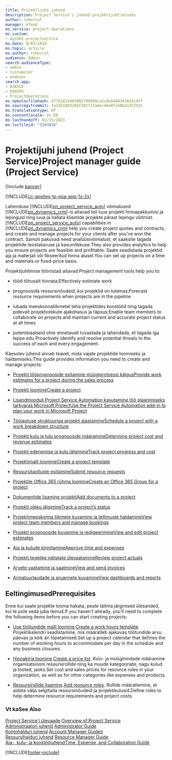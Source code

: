 ```yaml
---
title: Projektijuhi juhend
description: Project Service'i juhend projektijuhtimiseks
author: ruhercul
manager: kfend
ms.service: project-operations
ms.custom:
- dyn365-projectservice
ms.date: 8/03/2018
ms.topic: article
ms.author: ruhercul
audience: Admin
search.audienceType:
- admin
- customizer
- enduser
search.app:
- D365CE
- D365PS
- ProjectOperations
ms.openlocfilehash: 47761815403992799950ca2c8a5469343bd1c9ff
ms.sourcegitcommit: fa32b1893286f20271fa4ec4be8fc68bd135f53c
ms.translationtype: HT
ms.contentlocale: et-EE
ms.lasthandoff: 02/15/2021
ms.locfileid: "5283858"
---
```

# <a name="project-manager-guide-project-service"></a><span data-ttu-id="95592-103">Projektijuhi juhend (Project Service)</span><span class="sxs-lookup"><span data-stu-id="95592-103">Project manager guide (Project Service)</span></span>

[!include [banner](../includes/psa-now-project-operations.md)]

[!INCLUDE[cc-applies-to-psa-app-1x-2x](../includes/cc-applies-to-psa-app-1x-2x.md)]

<span data-ttu-id="95592-104">Lahenduse [!INCLUDE[pn_project_service_auto](../includes/pn-project-service-auto.md)] võimalused  [!INCLUDE[pn_dynamics_crm](../includes/pn-dynamics-crm.md)]-is aitavad teil luua projekti hinnapakkumisi ja lepinguid ning luua ja hallata klientide projekte pärast lepingu võitmist.</span><span class="sxs-lookup"><span data-stu-id="95592-104">[!INCLUDE[pn_project_service_auto](../includes/pn-project-service-auto.md)] capabilities in [!INCLUDE[pn_dynamics_crm](../includes/pn-dynamics-crm.md)] help you create project quotes and contracts, and create and manage projects for your clients after you’ve won the contract.</span></span> <span data-ttu-id="95592-105">Samuti pakuvad need analüüsivõimalust, et saaksite tagada projektide teostatavuse ja kasumlikkuse.</span><span class="sxs-lookup"><span data-stu-id="95592-105">They also provides analytics to help you ensure projects are feasible and profitable.</span></span> <span data-ttu-id="95592-106">Saate seadistada projektid aja ja materjali või fikseeritud hinna alusel.</span><span class="sxs-lookup"><span data-stu-id="95592-106">You can set up projects on a time and materials or fixed-price basis.</span></span>  
  
 <span data-ttu-id="95592-107">Projektijuhtimise tööriistad aitavad:</span><span class="sxs-lookup"><span data-stu-id="95592-107">Project management tools help you to:</span></span>  
  
-   <span data-ttu-id="95592-108">tööd tõhusalt hinnata;</span><span class="sxs-lookup"><span data-stu-id="95592-108">Effectively estimate work</span></span>  
  
-   <span data-ttu-id="95592-109">prognoosida ressursinõudeid, kui projektid on tulemas;</span><span class="sxs-lookup"><span data-stu-id="95592-109">Forecast resource requirements when projects are in the pipeline</span></span>  
  
-   <span data-ttu-id="95592-110">lubada meeskonnaliikmetel teha projektides koostööd ning tagada pidevalt projektiolekute ajakohasus ja täpsus;</span><span class="sxs-lookup"><span data-stu-id="95592-110">Enable team members to collaborate on projects and maintain current and accurate project status at all times</span></span>  
  
-   <span data-ttu-id="95592-111">potentsiaalseid ohte ennetavalt tuvastada ja lahendada, et tagada iga leppe edu.</span><span class="sxs-lookup"><span data-stu-id="95592-111">Proactively identify and resolve potential threats to the success of each and every engagement.</span></span>  
  
<span data-ttu-id="95592-112">Käesolev juhend annab teavet, mida vajate projektide loomiseks ja haldamiseks:</span><span class="sxs-lookup"><span data-stu-id="95592-112">This guide provides information you need to create and manage projects:</span></span>  
  
-   [<span data-ttu-id="95592-113">Projekti tööprognooside esitamine müügiprotsessi käigus</span><span class="sxs-lookup"><span data-stu-id="95592-113">Provide work estimates for a project during the sales process</span></span>](../psa/provide-estimates-project-during-sales-process.md)  
  
-   [<span data-ttu-id="95592-114">Projekti loomine</span><span class="sxs-lookup"><span data-stu-id="95592-114">Create a project</span></span>](../psa/create-project.md)  
  
-   [<span data-ttu-id="95592-115">Lisandmooduli Project Service Automation kasutamine töö plaanimiseks tarkvaras Microsoft Project</span><span class="sxs-lookup"><span data-stu-id="95592-115">Use the Project Service Automation add-in to plan your work in Microsoft Project</span></span>](../psa/add-plan-work-microsoft-project.md)  
  
-   [<span data-ttu-id="95592-116">Tööjaotuse struktuuriga projekti ajastamine</span><span class="sxs-lookup"><span data-stu-id="95592-116">Schedule a project with a work breakdown structure</span></span>](../psa/schedule-project-work-breakdown-structure.md)  
  
-   [<span data-ttu-id="95592-117">Projekti kulu ja tulu prognooside määramine</span><span class="sxs-lookup"><span data-stu-id="95592-117">Determine project cost and revenue estimates</span></span>](../psa/determine-project-cost-revenue-estimates.md)  
  
-   [<span data-ttu-id="95592-118">Projekti edenemise ja kulu jälgimine</span><span class="sxs-lookup"><span data-stu-id="95592-118">Track project progress and cost</span></span>](../psa/track-project-progress-cost.md)  
  
-   [<span data-ttu-id="95592-119">Projektimalli loomine</span><span class="sxs-lookup"><span data-stu-id="95592-119">Create a project template</span></span>](../psa/create-project-template.md)  
  
-   [<span data-ttu-id="95592-120">Ressursitaotluste esitamine</span><span class="sxs-lookup"><span data-stu-id="95592-120">Submit resource requests</span></span>](../psa/submit-resource-requests.md)  
  
-   [<span data-ttu-id="95592-121">Projektile Office 365 rühma loomine</span><span class="sxs-lookup"><span data-stu-id="95592-121">Create an Office 365 Group for a project</span></span>](../psa/create-office-365-group-project.md)  
  
-   [<span data-ttu-id="95592-122">Dokumentide lisamine projekti</span><span class="sxs-lookup"><span data-stu-id="95592-122">Add documents to a project</span></span>](../psa/add-documents-project.md)  
  
-   [<span data-ttu-id="95592-123">Projekti oleku jälgimine</span><span class="sxs-lookup"><span data-stu-id="95592-123">Track a project’s status</span></span>](../psa/track-project-status.md)  
  
-   [<span data-ttu-id="95592-124">Projektimeeskonna liikmete kuvamine ja tellimuste haldamine</span><span class="sxs-lookup"><span data-stu-id="95592-124">View project team members and manage bookings</span></span>](../psa/view-project-team-members-manage-bookings.md)  
  
-   [<span data-ttu-id="95592-125">Projekti prognooside kuvamine ja redigeerimine</span><span class="sxs-lookup"><span data-stu-id="95592-125">View and edit project estimates</span></span>](../psa/view-edit-project-estimates.md)  
  
-   [<span data-ttu-id="95592-126">Aja ja kulude kinnitamine</span><span class="sxs-lookup"><span data-stu-id="95592-126">Approve time and expenses</span></span>](../psa/approve-time-expenses.md)  
  
-   [<span data-ttu-id="95592-127">Projekti tegelike näitajate ülevaatamine</span><span class="sxs-lookup"><span data-stu-id="95592-127">Review project actuals</span></span>](../psa/review-project-actuals.md)  
  
-   [<span data-ttu-id="95592-128">Arvete vaatamine ja saatmine</span><span class="sxs-lookup"><span data-stu-id="95592-128">View and send invoices</span></span>](../psa/view-send-invoices.md)  
  
-   [<span data-ttu-id="95592-129">Armatuurlaudade ja aruannete kuvamine</span><span class="sxs-lookup"><span data-stu-id="95592-129">View dashboards and reports</span></span>](../psa/view-dashboards-reports.md)  
  
## <a name="prerequisites"></a><span data-ttu-id="95592-130">Eeltingimused</span><span class="sxs-lookup"><span data-stu-id="95592-130">Prerequisites</span></span>  
 <span data-ttu-id="95592-131">Enne kui saate projekte looma hakata, peate täitma järgmised ülesanded, kui te pole seda juba teinud.</span><span class="sxs-lookup"><span data-stu-id="95592-131">If you haven't already, you’ll need to complete the following items before you can start creating projects:</span></span>  
  
-   <span data-ttu-id="95592-132">[Uue töötundide malli loomine](../psa/create-work-hours-template.md).</span><span class="sxs-lookup"><span data-stu-id="95592-132">[Create a work hours template](../psa/create-work-hours-template.md).</span></span> <span data-ttu-id="95592-133">Projektikalendri seadistamine, mis määratleb ajakavas töötundide arvu päevas ja kõik äri lõpetamised.</span><span class="sxs-lookup"><span data-stu-id="95592-133">Set up a project calendar that defines the number of working hours to accommodate per day in the schedule and any business closures.</span></span>  
  
-   <span data-ttu-id="95592-134">[Hinnakirja loomine](../psa/create-price-list.md).</span><span class="sxs-lookup"><span data-stu-id="95592-134">[Create a price list](../psa/create-price-list.md).</span></span> <span data-ttu-id="95592-135">Kulu- ja müügihindade määramine organisatsiooni ressursirollide ning ka muude kategooriate, nagu kulud ja tooted, jaoks.</span><span class="sxs-lookup"><span data-stu-id="95592-135">Set cost and sales prices for resource roles in your organization, as well as for other categories like expenses and products.</span></span>  
  
-   <span data-ttu-id="95592-136">[Ressursirollide lisamine](../psa/add-resource-roles.md).</span><span class="sxs-lookup"><span data-stu-id="95592-136">[Add resource roles](../psa/add-resource-roles.md).</span></span> <span data-ttu-id="95592-137">Rollide määratlemine, et aidata välja selgitada ressursinõudeid ja projektikulusid.</span><span class="sxs-lookup"><span data-stu-id="95592-137">Define roles to help determine resource requirements and project costs.</span></span>  
  
### <a name="see-also"></a><span data-ttu-id="95592-138">Vt ka</span><span class="sxs-lookup"><span data-stu-id="95592-138">See Also</span></span>  
 <span data-ttu-id="95592-139">[Project Service'i ülevaade](../psa/overview.md) </span><span class="sxs-lookup"><span data-stu-id="95592-139">[Overview of Project Service](../psa/overview.md) </span></span>  
 <span data-ttu-id="95592-140">[Administraatori juhend](../psa/admin-guide.md) </span><span class="sxs-lookup"><span data-stu-id="95592-140">[Administrator Guide](../psa/admin-guide.md) </span></span>  
 <span data-ttu-id="95592-141">[Kontohalduri juhend](../psa/account-manager-guide.md) </span><span class="sxs-lookup"><span data-stu-id="95592-141">[Account Manager Guiden](../psa/account-manager-guide.md) </span></span>  
 <span data-ttu-id="95592-142">[Ressursihalduri juhend](../psa/resource-manager-guide.md) </span><span class="sxs-lookup"><span data-stu-id="95592-142">[Resource Manager Guide](../psa/resource-manager-guide.md) </span></span>  
 [<span data-ttu-id="95592-143">Aja-, kulu- ja koostööjuhend</span><span class="sxs-lookup"><span data-stu-id="95592-143">Time, Expense, and Collaboration Guide</span></span>](../psa/time-expense-collaboration-guide.md)



[!INCLUDE[footer-include](../includes/footer-banner.md)]